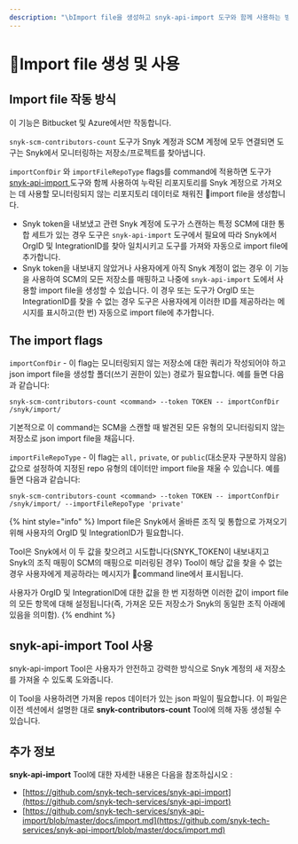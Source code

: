 ```yaml
---
description: "\bImport file을 생성하고 snyk-api-import 도구와 함께 사용하는 방법"
---
```


# Import file 생성 및 사용

## Import file 작동 방식

이 기능은 Bitbucket 및 Azure에서만 작동합니다.

`snyk-scm-contributors-count` 도구가 Snyk 계정과 SCM 계정에 모두 연결되면 도구는 Snyk에서 모니터링하는 저장소/프로젝트를 찾아냅니다.

`importConfDir` 와 `importFileRepoType` flags를 command에 적용하면 도구가 [snyk-api-import ](creating-and-using-the-import-files.md#using-the-snyk-api-import-tool)도구와 함께 사용하여 누락된 리포지토리를 Snyk 계정으로 가져오는 데 사용할 모니터링되지 않는 리포지토리 데이터로 채워진 import file을 생성합니다.

* Snyk token을 내보냈고 관련 Snyk 계정에 도구가 스캔하는 특정 SCM에 대한 통합 세트가 있는 경우 도구은 `snyk-api-import` 도구에서 필요에 따라 Snyk에서 OrgID 및 IntegrationID를 찾아 일치시키고 도구를 가져와 자동으로 import file에 추가합니다.
* Snyk token을 내보내지 않았거나 사용자에게 아직 Snyk 계정이 없는 경우 이 기능을 사용하여 SCM의 모든 저장소를 매핑하고 나중에 `snyk-api-import` 도에서 사용할 import file을 생성할 수 있습니다. 이 경우 또는 도구가 OrgID 또는 IntegrationID를 찾을 수 없는 경우 도구은 사용자에게 이러한 ID를 제공하라는 메시지를 표시하고(한 번) 자동으로 import file에 추가합니다.

## The import flags

`importConfDir` - 이 flag는 모니터링되지 않는 저장소에 대한 쿼리가 작성되어야 하고 json import file을 생성할 폴더(쓰기 권한이 있는) 경로가 필요합니다. 예를 들면 다음과 같습니다:

```
snyk-scm-contributors-count <command> --token TOKEN -- importConfDir /snyk/import/
```

기본적으로 이 command는 SCM을 스캔할 때 발견된 모든 유형의 모니터링되지 않는 저장소로 json import file을 채웁니다.

`importFileRepoType` - 이 flag는 `all,` `private`, or `public`(대소문자 구분하지 않음) 값으로 설정하여 지정된 repo 유형의 데이터만 import file을 채울 수 있습니다. 예를 들면 다음과 같습니다:

```
snyk-scm-contributors-count <command> --token TOKEN -- importConfDir /snyk/import/ --importFileRepoType 'private'
```

{% hint style="info" %}
Import file은 Snyk에서 올바른 조직 및 통합으로 가져오기 위해 사용자의 OrgID 및 IntegrationID가 필요합니다.&#x20;

Tool은 Snyk에서 이 두 값을 찾으려고 시도합니다(SNYK\_TOKEN이 내보내지고 Snyk의 조직 매핑이 SCM의 매핑으로 미러링된 경우) Tool이 해당 값을 찾을 수 없는 경우 사용자에게 제공하라는 메시지가 command line에서 표시됩니다.

사용자가 OrgID 및 IntegrationID에 대한 값을 한 번 지정하면 이러한 값이 import file의 모든 항목에 대해 설정됩니다(즉, 가져온 모든 저장소가 Snyk의 동일한 조직 아래에 있음을 의미함).
{% endhint %}

## snyk-api-import Tool 사용

snyk-api-import Tool은 사용자가 안전하고 강력한 방식으로 Snyk 계정의 새 저장소를 가져올 수 있도록 도와줍니다.

이 Tool을 사용하려면 가져올 repos 데이터가 있는 json 파일이 필요합니다. 이 파일은 이전 섹션에서 설명한 대로 **snyk-contributors-count** Tool에 의해 자동 생성될 수 있습니다.

## 추가 정보

**snyk-api-import** Tool에 대한 자세한 내용은 다음을 참조하십시오 :

* [https://github.com/snyk-tech-services/snyk-api-import](https://github.com/snyk-tech-services/snyk-api-import)
* [https://github.com/snyk-tech-services/snyk-api-import/blob/master/docs/import.md](https://github.com/snyk-tech-services/snyk-api-import/blob/master/docs/import.md)
